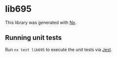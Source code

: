 # lib695

This library was generated with [Nx](https://nx.dev).

## Running unit tests

Run `nx test lib695` to execute the unit tests via [Jest](https://jestjs.io).
